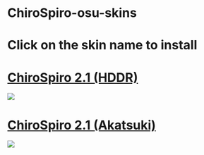 # ChiroSpiro-osu-skins
# Click on the skin name to install
# [ChiroSpiro 2.1 (HDDR)](https://morgan.s-ul.eu/hHfDd2fD)
![](https://i.imgur.com/4VYUyBb.jpg)
 
# [ChiroSpiro 2.1 (Akatsuki)](https://morgan.s-ul.eu/UJzmIsLw)
![](https://i.imgur.com/ui7gSr6.jpg)
